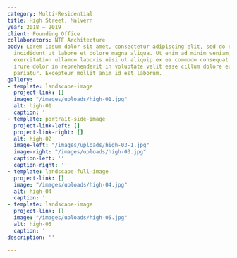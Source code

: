 ```yaml
---
category: Multi-Residential
title: High Street, Malvern
year: 2018 — 2019
client: Founding Office
collaborators: NTF Architecture
body: Lorem ipsum dolor sit amet, consectetur adipiscing elit, sed do eiusmod tempor
  incididunt ut labore et dolore magna aliqua. Ut enim ad minim veniam, quis nostrud
  exercitation ullamco laboris nisi ut aliquip ex ea commodo consequat. Duis aute
  irure dolor in reprehenderit in voluptate velit esse cillum dolore eu fugiat nulla
  pariatur. Excepteur mollit anim id est laborum.
gallery:
- template: landscape-image
  project-link: []
  image: "/images/uploads/high-01.jpg"
  alt: high-01
  caption: ''
- template: portrait-side-image
  project-link-left: []
  project-link-right: []
  alt: high-02
  image-left: "/images/uploads/high-03-1.jpg"
  image-right: "/images/uploads/high-03.jpg"
  caption-left: ''
  caption-right: ''
- template: landscape-full-image
  project-link: []
  image: "/images/uploads/high-04.jpg"
  alt: high-04
  caption: ''
- template: landscape-image
  project-link: []
  image: "/images/uploads/high-05.jpg"
  alt: high-05
  caption: ''
description: ''

---
```

